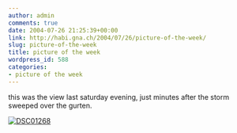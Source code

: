 ```yaml
---
author: admin
comments: true
date: 2004-07-26 21:25:39+00:00
link: http://habi.gna.ch/2004/07/26/picture-of-the-week/
slug: picture-of-the-week
title: picture of the week
wordpress_id: 588
categories:
- picture of the week
---
```


this was the view last saturday evening, just minutes after the storm sweeped over the gurten.

[![DSC01268](http://habi.gna.ch/blog/images/DSC01268-tm.jpg)](http://habi.gna.ch/blog/images/DSC01268.JPG)
